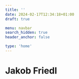 ```yaml
---
title: ''
date: 2024-02-17T12:34:18+01:00
draft: true

menu: navbar
search_hidden: true
header_anchor: false

type: 'home' 
---
```


# Jakob Friedl